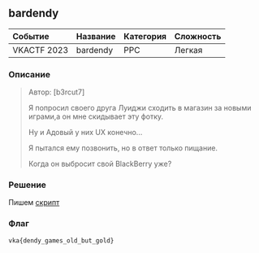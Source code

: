 ## bardendy

| Событие | Название | Категория | Сложность |
| :------ | ---- | ---- | ---- |
| VKACTF 2023 | bardendy  | PPC | Легкая |

  
### Описание

>
> Автор: [b3rcut7]
>
> Я попросил своего друга Луиджи сходить в магазин за новыми играми,а он мне скидывает эту фотку.
>
>Ну и Адовый у них UX конечно...
>
>Я пытался ему позвонить, но в ответ только пищание.
>
>Когда он выбросит свой BlackBerry уже?
>


### Решение
Пишем [скрипт](./solution.py)

### Флаг

```
vka{dendy_games_old_but_gold}
```